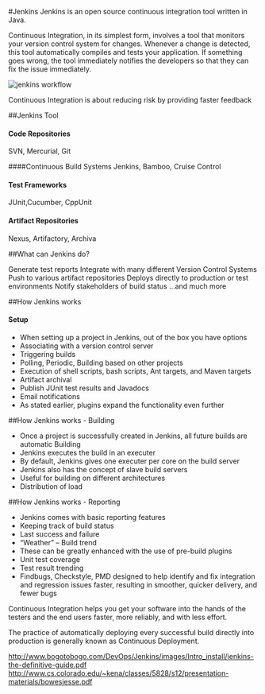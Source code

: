#Jenkins
Jenkins is an open source continuous integration tool written in Java.

Continuous Integration, in its simplest form, involves a tool that monitors your version control system
for changes. Whenever a change is detected, this tool automatically compiles and tests your application.
If something goes wrong, the tool immediately notifies the developers so that they can fix the issue
immediately.

![jenkins workflow](https://cloud.githubusercontent.com/assets/3624858/8793796/38867792-2f99-11e5-89cf-a2361df0b102.png)

Continuous Integration is about reducing risk by providing faster feedback

##Jenkins Tool

#### Code Repositories
 SVN, Mercurial, Git
 
####Continuous Build Systems
 Jenkins, Bamboo, Cruise Control

#### Test Frameworks
 JUnit,Cucumber, CppUnit

#### Artifact Repositories
 Nexus, Artifactory, Archiva

##What can Jenkins do?

 Generate test reports
 Integrate with many different Version Control Systems
 Push to various artifact repositories
 Deploys directly to production or test environments
 Notify stakeholders of build status
 …and much more  
 
 ##How Jenkins works 
 
#### Setup
 
 * When setting up a project in Jenkins, out of the box you have options
 * Associating with a version control server
 * Triggering builds
 * Polling, Periodic, Building based on other projects
 * Execution of shell scripts, bash scripts, Ant targets, and Maven
 targets
 * Artifact archival
 * Publish JUnit test results and Javadocs
 * Email notifications
 * As stated earlier, plugins expand the functionality even
further 

##How Jenkins works - Building

 * Once a project is successfully created in Jenkins, all future
builds are automatic
 Building
 * Jenkins executes the build in an executer
 * By default, Jenkins gives one executer per core on the build server
 * Jenkins also has the concept of slave build servers
 * Useful for building on different architectures
 * Distribution of load 

##How Jenkins works - Reporting

 * Jenkins comes with basic reporting features
 * Keeping track of build status
 * Last success and failure
 * “Weather” – Build trend
 * These can be greatly enhanced with the use of pre-build
plugins
 * Unit test coverage
 * Test result trending
 * Findbugs, Checkstyle, PMD 
designed to help identify and fix integration and regression issues faster, resulting in
smoother, quicker delivery, and fewer bugs

Continuous Integration helps you
get your software into the hands of the testers and the end users faster, more reliably, and with less effort.

The practice of automatically deploying every successful build directly into production is
generally known as Continuous Deployment.

http://www.bogotobogo.com/DevOps/Jenkins/images/Intro_install/jenkins-the-definitive-guide.pdf
http://www.cs.colorado.edu/~kena/classes/5828/s12/presentation-materials/bowesjesse.pdf
